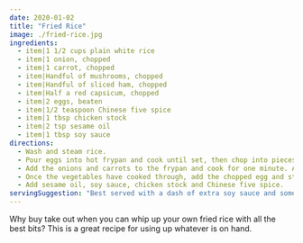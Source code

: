 ```yaml
---
date: 2020-01-02
title: "Fried Rice"
image: ./fried-rice.jpg
ingredients:
  - item|1 1/2 cups plain white rice
  - item|1 onion, chopped
  - item|1 carrot, chopped
  - item|Handful of mushrooms, chopped
  - item|Handful of sliced ham, chopped
  - item|Half a red capsicum, chopped
  - item|2 eggs, beaten
  - item|1/2 teaspoon Chinese five spice
  - item|1 tbsp chicken stock
  - item|2 tsp sesame oil
  - item|1 tbsp soy sauce
directions:
  - Wash and steam rice.
  - Pour eggs into hot frypan and cook until set, then chop into pieces and put aside with the other chopped ingredients.
  - Add the onions and carrots to the frypan and cook for one minute. Add the rest of the vegetables and continue to cook.
  - Once the vegetables have cooked through, add the chopped egg and steamed rice into the frypan and mix thoroughly.
  - Add sesame oil, soy sauce, chicken stock and Chinese five spice.
servingSuggestion: "Best served with a dash of extra soy sauce and some pan fried gyoza."
---
```


Why buy take out when you can whip up your own fried rice with all the best bits? This is a great recipe for using up whatever is on hand.
